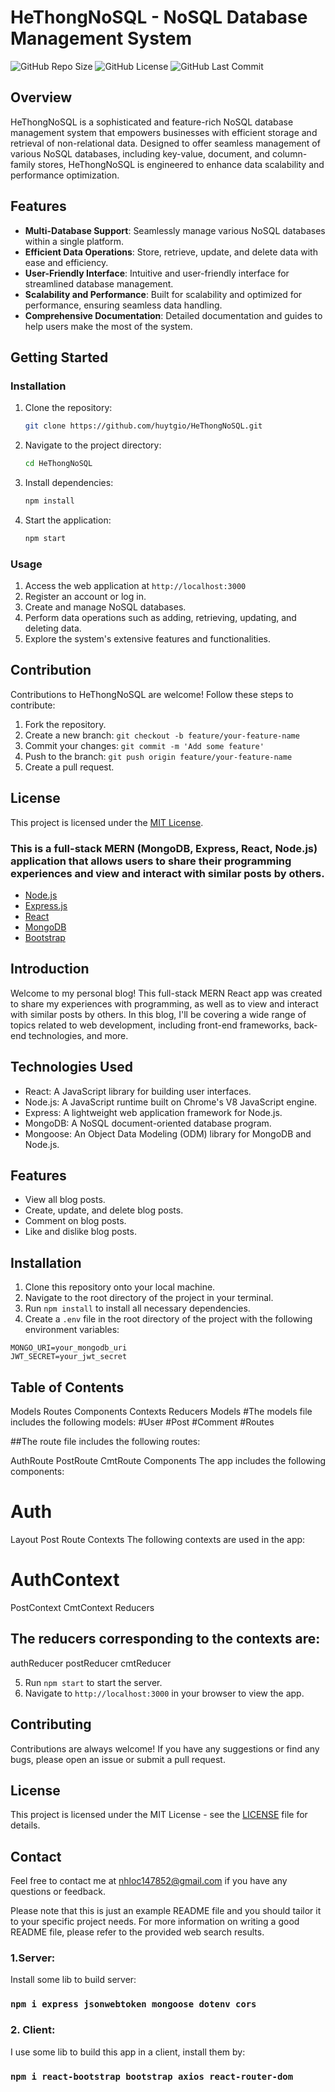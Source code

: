 # HeThongNoSQL - NoSQL Database Management System

![GitHub Repo Size](https://img.shields.io/github/repo-size/huytgio/HeThongNoSQL)
![GitHub License](https://img.shields.io/github/license/huytgio/HeThongNoSQL)
![GitHub Last Commit](https://img.shields.io/github/last-commit/huytgio/HeThongNoSQL)

## Overview

HeThongNoSQL is a sophisticated and feature-rich NoSQL database management system that empowers businesses with efficient storage and retrieval of non-relational data. Designed to offer seamless management of various NoSQL databases, including key-value, document, and column-family stores, HeThongNoSQL is engineered to enhance data scalability and performance optimization.

## Features

- **Multi-Database Support**: Seamlessly manage various NoSQL databases within a single platform.
- **Efficient Data Operations**: Store, retrieve, update, and delete data with ease and efficiency.
- **User-Friendly Interface**: Intuitive and user-friendly interface for streamlined database management.
- **Scalability and Performance**: Built for scalability and optimized for performance, ensuring seamless data handling.
- **Comprehensive Documentation**: Detailed documentation and guides to help users make the most of the system.

## Getting Started

### Installation

1. Clone the repository:
   ```bash
   git clone https://github.com/huytgio/HeThongNoSQL.git
   ```

2. Navigate to the project directory:
   ```bash
   cd HeThongNoSQL
   ```

3. Install dependencies:
   ```bash
   npm install
   ```

4. Start the application:
   ```bash
   npm start
   ```

### Usage

1. Access the web application at `http://localhost:3000`
2. Register an account or log in.
3. Create and manage NoSQL databases.
4. Perform data operations such as adding, retrieving, updating, and deleting data.
5. Explore the system's extensive features and functionalities.

## Contribution

Contributions to HeThongNoSQL are welcome! Follow these steps to contribute:

1. Fork the repository.
2. Create a new branch: `git checkout -b feature/your-feature-name`
3. Commit your changes: `git commit -m 'Add some feature'`
4. Push to the branch: `git push origin feature/your-feature-name`
5. Create a pull request.

## License

This project is licensed under the [MIT License](LICENSE).

### This is a full-stack MERN (MongoDB, Express, React, Node.js) application that allows users to share their programming experiences and view and interact with similar posts by others.
- [Node.js](https://nodejs.org/)
- [Express.js](https://expressjs.com/)
- [React](https://reactjs.org/)
- [MongoDB](https://www.mongodb.com/)
- [Bootstrap](https://getbootstrap.com/)
## Introduction

Welcome to my personal blog! This full-stack MERN React app was created to share my experiences with programming, as well as to view and interact with similar posts by others. In this blog, I'll be covering a wide range of topics related to web development, including front-end frameworks, back-end technologies, and more.

## Technologies Used

- React: A JavaScript library for building user interfaces.
- Node.js: A JavaScript runtime built on Chrome's V8 JavaScript engine.
- Express: A lightweight web application framework for Node.js.
- MongoDB: A NoSQL document-oriented database program.
- Mongoose: An Object Data Modeling (ODM) library for MongoDB and Node.js.

## Features

- View all blog posts.
- Create, update, and delete blog posts.
- Comment on blog posts.
- Like and dislike blog posts.

## Installation

1. Clone this repository onto your local machine.
2. Navigate to the root directory of the project in your terminal.
3. Run `npm install` to install all necessary dependencies.
4. Create a `.env` file in the root directory of the project with the following environment variables:

```
MONGO_URI=your_mongodb_uri
JWT_SECRET=your_jwt_secret
```
## Table of Contents
Models
Routes
Components
Contexts
Reducers
Models
#The models file includes the following models:
#User
#Post
#Comment
#Routes

##The route file includes the following routes:

AuthRoute
PostRoute
CmtRoute
Components
The app includes the following components:

# Auth
Layout
Post
Route
Contexts
The following contexts are used in the app:

# AuthContext
PostContext
CmtContext
Reducers

## The reducers corresponding to the contexts are:
authReducer
postReducer
cmtReducer

5. Run `npm start` to start the server.
6. Navigate to `http://localhost:3000` in your browser to view the app.

## Contributing

Contributions are always welcome! If you have any suggestions or find any bugs, please open an issue or submit a pull request.

## License

This project is licensed under the MIT License - see the [LICENSE](LICENSE) file for details.

## Contact

Feel free to contact me at [nhloc147852@gmail.com](nhloc147852@gmail.com) if you have any questions or feedback.

Please note that this is just an example README file and you should tailor it to your specific project needs. For more information on writing a good README file, please refer to the provided web search results.


### 1.Server:
Install some lib to build server:
### `npm i express jsonwebtoken mongoose dotenv cors`

### 2. Client:
I use some lib to build this app in a client, install them by:
### `npm i react-bootstrap bootstrap axios react-router-dom`

